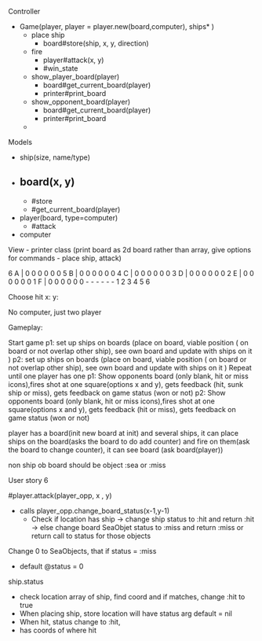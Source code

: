 Controller
- Game(player, player = player.new(board,computer), ships* )
  - place ship
    - board#store(ship, x, y, direction)
  - fire
    - player#attack(x, y)
    - #win_state
  - show_player_board(player)
    - board#get_current_board(player)
    - printer#print_board
  - show_opponent_board(player)
    - board#get_current_board(player)
    - printer#print_board
  -

Models
  - ship(size, name/type)
  - board(x, y)
    -
    - #store
    - #get_current_board(player)
  - player(board, type=computer)
    - #attack
  - computer

View - printer class (print board as 2d board rather than array, give options for commands - place ship, attack)

6 A | 0 0 0 0 0 0
5 B | 0 0 0 0 0 0
4 C | 0 0 0 0 0 0
3 D | 0 0 0 0 0 0
2 E | 0 0 0 0 0 0
1 F | 0 0 0 0 0 0
      - - - - - -
      1 2 3 4 5 6

Choose hit
  x:
  y:

No computer, just two player

Gameplay:

Start game
p1: set up ships on boards (place on board, viable position ( on board or not overlap other ship), see own board and update with ships on it )
p2: set up ships on boards (place on board, viable position ( on board or not overlap other ship), see own board and update with ships on it )
Repeat until one player has one
  p1: Show opponents board (only blank, hit or miss icons),fires shot at one square(options x and y), gets feedback (hit, sunk ship or miss), gets feedback on game status (won or not)
  p2: Show opponents board (only blank, hit or miss icons),fires shot at one square(options x and y), gets feedback (hit or miss), gets feedback on game status (won or not)

player has a board(init new board at init) and several ships, it can place ships on the board(asks the board to do add counter) and fire on them(ask the board to change counter), it can see board (ask board(player))


non ship ob board should be object :sea or :miss

User story 6

<!-- #opp_player.show_hidden_board calleed when player.opponents_board(opp_player) is run
  - Give empty board of 0
  - Show array with :hit, :miss, 0
  - Shows the oppponent board to the player -->

#player.attack(player_opp, x , y)
  - calls player_opp.change_board_status(x-1,y-1)
    - Check if location has ship
      -> change ship status to :hit and return :hit
      -> else change board SeaObjet status to :miss and return :miss
      or return call to status for those objects

Change 0 to SeaObjects, that if status = :miss
  - default @status = 0

ship.status
  - check location array of ship, find coord and if matches, change :hit to true
  - When placing ship, store location will have status arg default = nil
  - When hit, status change to :hit,
  - has coords of where hit
